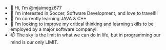 - 👋 Hi, I’m @mjaimegz677
- 👀 I’m interested in Soccer, Software Development, and love to travel!!!
- 🌱 I’m currently learning JAVA & C++
- 💞️ I’m looking to improve my critical thinking and learning skills to be employed by a major software company!
- 📫 The sky is the limit in what we can do in life, but in programming our mind is our only LIMIT.

<!---
mjaimegz677/mjaimegz677 is a ✨ special ✨ repository because its `README.md` (this file) appears on your GitHub profile.
You can click the Preview link to take a look at your changes.
--->
